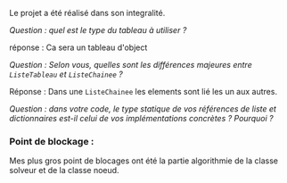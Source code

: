 Le projet a été réalisé dans son integralité.


*Question : quel est le type du tableau à utiliser ?*

réponse : Ca sera un tableau d'object


*Question : Selon vous, quelles sont les différences majeures entre `ListeTableau` et `ListeChainee` ?*

Réponse : Dans une `ListeChainee` les elements sont lié les un aux autres.

*Question : dans votre code, le type statique de vos références de liste et dictionnaires est-il celui de vos implémentations concrètes ? Pourquoi ?*


### Point de blockage :
Mes plus gros point de blocages ont été la partie algorithmie de la classe solveur et de la classe noeud. 